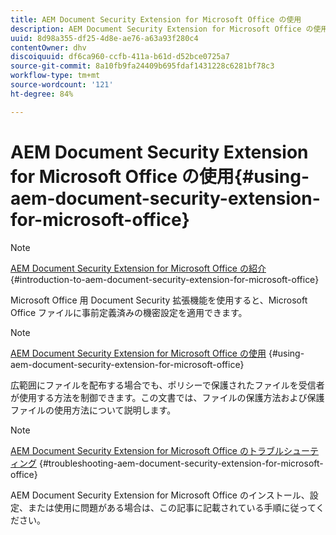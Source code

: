 ```yaml
---
title: AEM Document Security Extension for Microsoft Office の使用
description: AEM Document Security Extension for Microsoft Office の使用
uuid: 8d98a355-df25-4d8e-ae76-a63a93f280c4
contentOwner: dhv
discoiquuid: df6ca960-ccfb-411a-b61d-d52bce0725a7
source-git-commit: 8a10fb9fa24409b695fdaf1431228c6281bf78c3
workflow-type: tm+mt
source-wordcount: '121'
ht-degree: 84%

---
```



# AEM Document Security Extension for Microsoft Office の使用{#using-aem-document-security-extension-for-microsoft-office}

>[!NOTE]
>
>[AEM Document Security Extension for Microsoft Office の紹介](../document-security-extension-microsoft-office.md) {#introduction-to-aem-document-security-extension-for-microsoft-office}
>
>Microsoft Office 用 Document Security 拡張機能を使用すると、Microsoft Office ファイルに事前定義済みの機密設定を適用できます。

>[!NOTE]
>
>[AEM Document Security Extension for Microsoft Office の使用](../using-aem-document-security-extension.md) {#using-aem-document-security-extension-for-microsoft-office}
>
>広範囲にファイルを配布する場合でも、ポリシーで保護されたファイルを受信者が使用する方法を制御できます。この文書では、ファイルの保護方法および保護ファイルの使用方法について説明します。

>[!NOTE]
>
>[AEM Document Security Extension for Microsoft Office のトラブルシューティング](../troubleshooting-document-security-extension.md) {#troubleshooting-aem-document-security-extension-for-microsoft-office}
>
>AEM Document Security Extension for Microsoft Office のインストール、設定、または使用に問題がある場合は、この記事に記載されている手順に従ってください。

